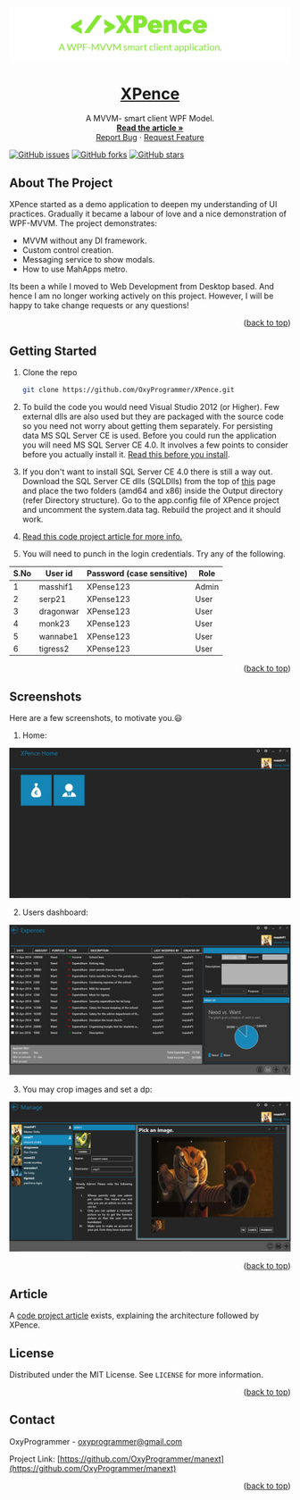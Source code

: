 <div id="top"></div>

<div align="center">
  <a href="https://github.com/OxyProgrammer/XPence">
    <img src="banner.png" alt="Logo" width="790">
  </a>
  <br/>
  <h1 align="center"><u>XPence</u></h1>


  <p align="center">
    A MVVM- smart client WPF Model.
    <br />
     <a href="https://www.codeproject.com/Articles/753332/XPence-A-WPF-metro-style-smart-client-expense-trac"><strong>Read the article »</strong></a>
     <br/>
    <a href="https://github.com/OxyProgrammer/XPence/issues">Report Bug</a>
    ·
    <a href="https://github.com/OxyProgrammer/XPence/issues">Request Feature</a>
  </p>
  </div>

[![GitHub issues](https://img.shields.io/github/issues/OxyProgrammer/XPence?style=for-the-badge)](https://github.com/OxyProgrammer/XPence/issues)
[![GitHub forks](https://img.shields.io/github/forks/OxyProgrammer/XPence?style=for-the-badge)](https://github.com/OxyProgrammer/XPence/network)
[![GitHub stars](https://img.shields.io/github/stars/OxyProgrammer/XPence?style=for-the-badge)](https://github.com/OxyProgrammer/XPence/stargazers)

<!-- ABOUT THE PROJECT -->

## About The Project

XPence started as a demo application to deepen my understanding of UI practices.
Gradually it became a labour of love and a nice demonstration of WPF-MVVM.
The project demonstrates:

- MVVM without any DI framework.
- Custom control creation.
- Messaging service to show modals.
- How to use MahApps metro.

Its been a while I moved to Web Development from Desktop based. And hence I am no longer working actively on this project. However, I will be happy to take change requests or any questions!

<p align="right">(<a href="#top">back to top</a>)</p>

## Getting Started

1. Clone the repo
   ```sh
   git clone https://github.com/OxyProgrammer/XPence.git
   ```
2. To build the code you would need Visual Studio 2012 (or Higher).
Few external dlls are also used but they are packaged with the source code so you need not worry about getting them separately. For persisting data MS SQL Server CE is used. Before you could run the application you will need MS SQL Server CE 4.0. It involves a few points to consider before you actually install it. [Read this before you install](https://support.microsoft.com/en-gb/topic/fix-you-receive-an-error-message-when-you-run-a-sql-server-compact-3-5-based-application-after-you-install-the-32-bit-version-of-sql-server-compact-edition-3-5-service-pack-2-on-an-x64-computer-c402cea6-35c0-52e9-4fc0-172082d1038b).

3. If you don't want to install SQL Server CE 4.0 there is still a way out. Download the SQL Server CE dlls (SQLDlls) from the top of [this](https://www.codeproject.com/Articles/753332/XPence-A-WPF-metro-style-smart-client-expense-trac) page and place the two folders (amd64 and x86) inside the Output directory (refer Directory structure).
Go to the app.config file of XPence project and uncomment the system.data tag.
Rebuild the project and it should work. 

4. [Read this code project article for more info.](https://www.codeproject.com/Articles/753332/XPence-A-WPF-metro-style-smart-client-expense-trac)

5. You will need to punch in the login credentials. Try any of the following.
		
|S.No|User id|Password (case sensitive)|Role|
| ----------- | ----------- |--------|------|
|1| masshif1|XPense123|Admin|
|2|	serp21|XPense123|User|
3|dragonwar|XPense123|User|
4|monk23|XPense123|User|
5|wannabe1|XPense123|User|
6|tigress2|XPense123|User|

<p align="right">(<a href="#top">back to top</a>)</p>

## Screenshots

Here are a few screenshots, to motivate you.😃

1. Home:

![XPence](Images/Home.png)

2.  Users dashboard:

![XPence](Images/CoverPhoto.png)

3. You may crop images and set a dp:

![XPence](Images/ManageScreenshot.png)

<p align="right">(<a href="#top">back to top</a>)</p>

## Article

A [code project article](http://www.codeproject.com/Articles/753332/XPence-A-WPF-metro-style-smart-client-expense-trac) exists, explaining the architecture followed by XPence.

<!-- LICENSE -->
## License

Distributed under the MIT License. See `LICENSE` for more information.

<p align="right">(<a href="#top">back to top</a>)</p>



<!-- CONTACT -->
## Contact

OxyProgrammer  - oxyprogrammer@gmail.com

Project Link: [https://github.com/OxyProgrammer/manext](https://github.com/OxyProgrammer/manext)

<p align="right">(<a href="#top">back to top</a>)</p>
